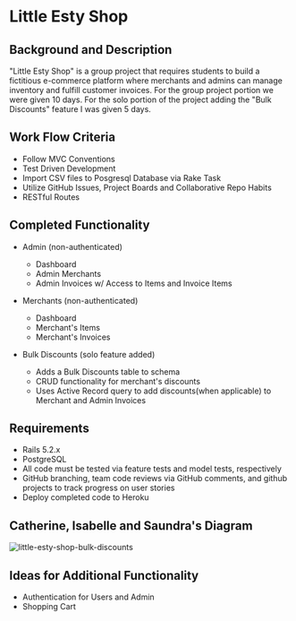 # Little Esty Shop

## Background and Description

"Little Esty Shop" is a group project that requires students to build a fictitious e-commerce platform where merchants and admins can manage inventory and fulfill customer invoices. For the group project portion we were given 10 days. For the solo portion of the project adding the "Bulk Discounts" feature I was given 5 days.

## Work Flow Criteria

- Follow MVC Conventions
- Test Driven Development
- Import CSV files to Posgresql Database via Rake Task
- Utilize GitHub Issues, Project Boards and Collaborative Repo Habits
- RESTful Routes

## Completed Functionality

- Admin (non-authenticated)
  - Dashboard
  - Admin Merchants
  - Admin Invoices w/ Access to Items and Invoice Items

- Merchants (non-authenticated)
  - Dashboard
  - Merchant's Items
  - Merchant's Invoices
  
- Bulk Discounts (solo feature added)
  - Adds a Bulk Discounts table to schema
  - CRUD functionality for merchant's discounts
  - Uses Active Record query to add discounts(when applicable) to Merchant and Admin Invoices

## Requirements

- Rails 5.2.x
- PostgreSQL
- All code must be tested via feature tests and model tests, respectively
- GitHub branching, team code reviews via GitHub comments, and github projects to track progress on user stories
- Deploy completed code to Heroku

## Catherine, Isabelle and Saundra's Diagram

<img src="https://ibb.co/fnrzDyM" alt="little-esty-shop-bulk-discounts">

## Ideas for Additional Functionality

- Authentication for Users and Admin 
- Shopping Cart
